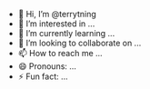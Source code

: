 - 👋 Hi, I’m @terrytning
- 👀 I’m interested in ...
- 🌱 I’m currently learning ...
- 💞️ I’m looking to collaborate on ...
- 📫 How to reach me ...
- 😄 Pronouns: ...
- ⚡ Fun fact: ...

<!---
terrytning/terrytning is a ✨ special ✨ repository because its `README.md` (this file) appears on your GitHub profile.
You can click the Preview link to take a look at your changes.
--->
